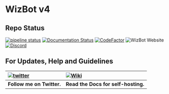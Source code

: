 # WizBot v4

## Repo Status

[![pipeline status](https://gitlab.com/WizNet/WizBot/badges/v4/pipeline.svg)](https://gitlab.com/WizNet/WizBot/commits/v4)
[![Documentation Status](https://readthedocs.org/projects/wizbot/badge/?version=v4)](http://wizbot.readthedocs.io/en/v3/?badge=v4)
[![CodeFactor](https://www.codefactor.io/repository/github/wizkiller96/wizbot/badge)](https://www.codefactor.io/repository/github/wizkiller96/wizbot)
![WizBot Website](https://img.shields.io/website-up-down-green-red/https/wizbot.cc.svg?label=wizbot.cc)
[![Discord](https://discordapp.com/api/guilds/99273784988557312/widget.png)](https://discord.gg/0YNaDOYuD5QOpeNI)

## For Updates, Help and Guidelines

| [![twitter](https://cdn.discordapp.com/attachments/155726317222887425/252192520094613504/twiter_banner.JPG)](https://twitter.com/WizBot_Dev) | [![Wiki](https://cdn.discordapp.com/attachments/266240393639755778/281920793330581506/datcord.png)](http://wizbot.readthedocs.io/en/v4/) |
| :--- |:-----------------------------------------------------------------------------------------------------------------------------------------|
| **Follow me on Twitter.** | **Read the Docs for self-hosting.**                                                                                                      |